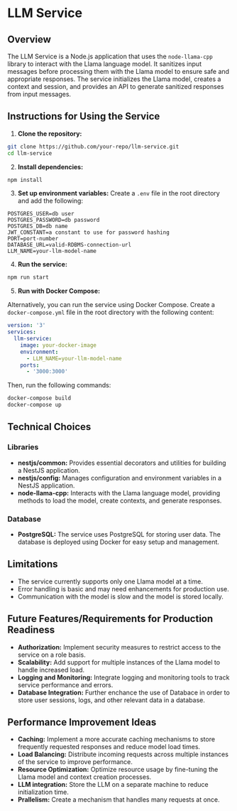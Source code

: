 # LLM Service

## Overview

The LLM Service is a Node.js application that uses the `node-llama-cpp` library to interact with the Llama language model. It sanitizes input messages before processing them with the Llama model to ensure safe and appropriate responses. The service initializes the Llama model, creates a context and session, and provides an API to generate sanitized responses from input messages.

## Instructions for Using the Service

1. **Clone the repository:**

```bash
git clone https://github.com/your-repo/llm-service.git
cd llm-service
```

2. **Install dependencies:**

```bash
npm install
```

3. **Set up environment variables:**
   Create a `.env` file in the root directory and add the following:

```env
POSTGRES_USER=db user
POSTGRES_PASSWORD=db password
POSTGRES_DB=db name
JWT_CONSTANT=a constant to use for password hashing
PORT=port-number
DATABASE_URL=valid-RDBMS-connection-url
LLM_NAME=your-llm-model-name
```

4. **Run the service:**

```bash
npm run start
```

5. **Run with Docker Compose:**

Alternatively, you can run the service using Docker Compose. Create a `docker-compose.yml` file in the root directory with the following content:

```yaml
version: '3'
services:
  llm-service:
    image: your-docker-image
    environment:
      - LLM_NAME=your-llm-model-name
    ports:
      - '3000:3000'
```

Then, run the following commands:

```bash
docker-compose build
docker-compose up
```

## Technical Choices

### Libraries

- **nestjs/common:** Provides essential decorators and utilities for building a NestJS application.
- **nestjs/config:** Manages configuration and environment variables in a NestJS application.
- **node-llama-cpp:** Interacts with the Llama language model, providing methods to load the model, create contexts, and generate responses.

### Database

- **PostgreSQL:** The service uses PostgreSQL for storing user data. The database is deployed using Docker for easy setup and management.

## Limitations

- The service currently supports only one Llama model at a time.
- Error handling is basic and may need enhancements for production use.
- Communication with the model is slow and the model is stored locally.

## Future Features/Requirements for Production Readiness

- **Authorization:** Implement security measures to restrict access to the service on a role basis.
- **Scalability:** Add support for multiple instances of the Llama model to handle increased load.
- **Logging and Monitoring:** Integrate logging and monitoring tools to track service performance and errors.
- **Database Integration:** Further enchance the use of Databace in order to store user sessions, logs, and other relevant data in a database.

## Performance Improvement Ideas

- **Caching:** Implement a more accurate caching mechanisms to store frequently requested responses and reduce model load times.
- **Load Balancing:** Distribute incoming requests across multiple instances of the service to improve performance.
- **Resource Optimization:** Optimize resource usage by fine-tuning the Llama model and context creation processes.
- **LLM integration:** Store the LLM on a separate machine to reduce initialization time.
- **Prallelism:** Create a mechanism that handles many requests at once.
